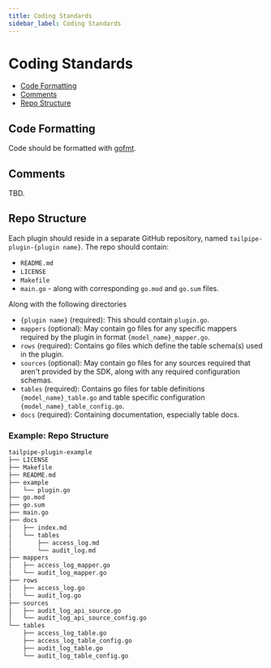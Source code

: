 ```yaml
---
title: Coding Standards
sidebar_label: Coding Standards
---
```


# Coding Standards

- [Code Formatting](#code-formatting)
- [Comments](#comments)
- [Repo Structure](#repo-structure)

## Code Formatting

Code should be formatted with <a href="https://golang.org/cmd/gofmt/" target="_blank" rel="noopener noreferrer">gofmt</a>.

## Comments

TBD.

## Repo Structure

Each plugin should reside in a separate GitHub repository, named `tailpipe-plugin-{plugin name}`. The repo should contain:

- `README.md`
- `LICENSE`
- `Makefile`
- `main.go` - along with corresponding `go.mod` and `go.sum` files.

Along with the following directories
- `{plugin name}` (required): This should contain `plugin.go`.
- `mappers` (optional): May contain go files for any specific mappers required by the plugin in format `{model_name}_mapper.go`.
- `rows` (required): Contains go files which define the table schema(s) used in the plugin.
- `sources` (optional): May contain go files for any sources required that aren't provided by the SDK, along with any required configuration schemas.
- `tables` (required): Contains go files for table definitions `{model_name}_table.go` and table specific configuration `{model_name}_table_config.go`.
- `docs` (required): Containing documentation, especially table docs.

### Example: Repo Structure

```sh
tailpipe-plugin-example
├── LICENSE
├── Makefile
├── README.md
├── example
│   └── plugin.go
├── go.mod
├── go.sum
├── main.go
├── docs
│   ├── index.md
│   └── tables
│       ├── access_log.md
│       └── audit_log.md
├── mappers
│   ├── access_log_mapper.go
│   └── audit_log_mapper.go
├── rows
│   ├── access_log.go
│   └── audit_log.go
├── sources
│   ├── audit_log_api_source.go
│   └── audit_log_api_source_config.go
└── tables
    ├── access_log_table.go
    ├── access_log_table_config.go
    ├── audit_log_table.go
    └── audit_log_table_config.go
```
